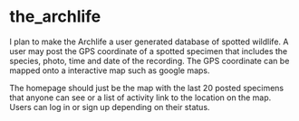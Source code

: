 # the_archlife
I plan to make the Archlife a user generated database of spotted wildlife.
A user may post the GPS coordinate of a spotted specimen that includes the species, photo, time and date of the recording.
The GPS coordinate can be mapped onto a interactive map such as google maps.

The homepage should just be the map with the last 20 posted specimens that anyone can see or a list of activity link to the location on the map.
Users can log in or sign up depending on their status.
